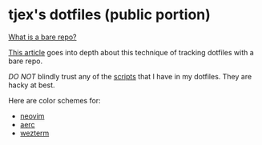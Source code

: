 # tjex's dotfiles (public portion)

[What is a bare repo?](https://www.saintsjd.com/2011/01/what-is-a-bare-git-repository/)

[This article](https://www.atlassian.com/git/tutorials/dotfiles) goes into depth about 
this technique of tracking dotfiles with a bare repo.

*DO NOT* blindly trust any of the [scripts](https://github.com/tjex/dotfiles/tree/mac/.local/scripts) that I
have in my dotfiles. They are hacky at best.

Here are color schemes for:
- [neovim](.config/nvim/after/colors.lua)
- [aerc](.config/aerc/stylsets/tjex)
- [wezterm](.config/wezterm/design.lua)

